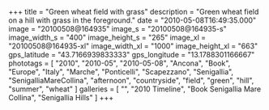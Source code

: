 +++
title = "Green wheat field with grass"
description = "Green wheat field on a hill with grass in the foreground."
date = "2010-05-08T16:49:35.000"
image = "20100508@164935"
image_s = "20100508@164935-s"
image_width_s = "400"
image_height_s = "265"
image_xl = "20100508@164935-xl"
image_width_xl = "1000"
image_height_xl = "663"
gps_latitude = "43.7166939833333"
gps_longitude = "13.1788301166667"
phototags = [ "2010", "2010-05", "2010-05-08", "Ancona", "Book", "Europe", "Italy", "Marche", "Ponticelli", "Scapezzano", "Senigallia", "SenigalliaMareCollina", "afternoon", "countryside", "field", "green", "hill", "summer", "wheat" ]
galleries = [ "", "2010 Timeline", "Book Senigallia Mare Collina", "Senigallia Hills" ]
+++
